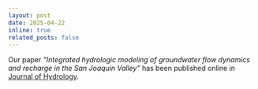```yaml
---
layout: post
date: 2025-04-22
inline: true
related_posts: false
---
```


Our paper *"Integrated hydrologic modeling of groundwater flow dynamics and recharge in the San Joaquin Valley"* has been published online in [Journal of Hydrology](https://doi.org/10.1016/j.jhydrol.2025.133377).